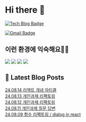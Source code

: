 # Hi there 👋

[![Tech Blog Badge](http://img.shields.io/badge/tistory-black?style=flat-square&logo=Tistory&link=https://codingpracticenote.tistory.com/)](https://codingpracticenote.tistory.com/)
	
[![Gmail Badge](https://img.shields.io/badge/Gmail-d14836?style=flat-square&logo=Gmail&logoColor=white&link=mailto:tkdrnr1215@gmail.com)](mailto:tkdrnr1215@gmail.com)

## 이런 환경에 익숙해요✍🏼

<img src="https://img.shields.io/badge/CSS3-1572B6?style=flat-square&logo=CSS3&logoColor=white"/> </t>
<img src="https://img.shields.io/badge/HTML5-E34F26?style=flat-square&logo=HTML5&logoColor=white"/> 
<img src="https://img.shields.io/badge/JavaScript-F7DF1E?style=flat-square&logo=JavaScript&logoColor=white"/>
<img src="https://img.shields.io/badge/TypeScript-3178C6?style=flat-square&logo=TypeScript&logoColor=white"/>

## 📕 Latest Blog Posts

<a href=https://codingpracticenote.tistory.com/295>24.08.14 리액트 개념 아티클</a></br><a href=https://codingpracticenote.tistory.com/294>24.08.13 개인과제 리팩토링</a></br><a href=https://codingpracticenote.tistory.com/293>24.08.12 개인과제 리팩토링</a></br><a href=https://codingpracticenote.tistory.com/292>24.08.11 개인과제 질문 답변</a></br><a href=https://codingpracticenote.tistory.com/291>24.08.09 함수 리팩토링 / dialog in react</a></br>
